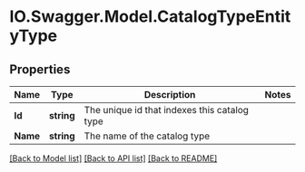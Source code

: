 # IO.Swagger.Model.CatalogTypeEntityType
## Properties

Name | Type | Description | Notes
------------ | ------------- | ------------- | -------------
**Id** | **string** | The unique id that indexes this catalog type | 
**Name** | **string** | The name of the catalog type | 

[[Back to Model list]](../README.md#documentation-for-models) [[Back to API list]](../README.md#documentation-for-api-endpoints) [[Back to README]](../README.md)

